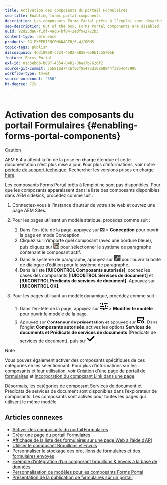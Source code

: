 ```yaml
---
title: Activation des composants du portail Formulaires
seo-title: Enabling forms portal components
description: Les composants Forms Portal prêts à l’emploi sont désactivés. Activez les groupes Services de document et Prédicats de services de document pour activer les composants du portail Forms.
seo-description: Out of the box, Forms Portal components are disabled. Enable Document Services and Document Services Predicates groups to enable Forms Portal components.
uuid: 92d25da6-f1df-4ac0-bf84-2edf9e2722b3
content-type: reference
products: SG_EXPERIENCEMANAGER/6.4/FORMS
topic-tags: publish
discoiquuid: 4d318908-c724-4582-a82b-6e9b1c55705b
feature: Forms Portal
exl-id: 01c5eb6b-b097-4354-84b2-8bee7b7626f2
source-git-commit: c5b816d74c6f02f85476d16868844f39b4c47996
workflow-type: tm+mt
source-wordcount: '356'
ht-degree: 72%

---
```


# Activation des composants du portail Formulaires {#enabling-forms-portal-components}

>[!CAUTION]
>
>AEM 6.4 a atteint la fin de la prise en charge étendue et cette documentation n’est plus mise à jour. Pour plus d’informations, voir notre [période de support technique](https://helpx.adobe.com/fr/support/programs/eol-matrix.html). Rechercher les versions prises en charge [here](https://experienceleague.adobe.com/docs/?lang=fr).

Les composants Forms Portal prêts à l’emploi ne sont pas disponibles. Pour que les composants apparaissent dans la liste des composants disponibles dans AEM sidekick, procédez comme suit :

1. Connectez-vous à l’instance d’auteur de votre site web et ouvrez une page AEM Sites.

1. Pour les pages utilisant un modèle statique, procédez comme suit :

   1. Dans l’en-tête de la page, appuyez sur ![menu déroulant Canvas](assets/canvas-drop-down.png) > **Conception** pour ouvrir la page en mode Conception.
   1. Cliquez sur n’importe quel composant (avec une bordure bleue), puis cliquez sur ![field-level](assets/field-level.png) pour sélectionner le système de paragraphe contenant le composant actif.
   1. Dans le système de paragraphe, appuyez sur ![settings-icon](assets/settings_icon.png) pour ouvrir la boîte de dialogue d’édition pour le système de paragraphe.
   1. Dans la liste **[!UICONTROL Composants autorisés]**, cochez les cases des composants **[!UICONTROL Services de document]** et **[!UICONTROL Prédicats de services de document]**. Appuyez sur **[!UICONTROL OK]**.

1. Pour les pages utilisant un modèle dynamique, procédez comme suit :

   1. Dans l’en-tête de la page, appuyez sur ![Propriétés](assets/properties.png) > **Modifier le modèle** pour ouvrir le modèle de la page.
   1. Appuyez sur **Conteneur de présentation** et appuyez sur ![FeedManagement](assets/FeedManagement.png). Dans l’onglet **Composants autorisés**, activez les options **Services de documents et Prédicats de services de documents** (Prédicats de services de document), puis sur ![aem_6_3_forms_save](assets/aem_6_3_forms_save.png).

>[!NOTE]
>
>Vous pouvez également activer des composants spécifiques de ces catégories en les sélectionnant. Pour plus d’informations sur les composants et leur utilisation, voir [Création d’une page de portail de formulaires](/help/forms/using/creating-form-portal-page.md) et [Incorporation du composant Link dans une page](/help/forms/using/embedding-link-component-page.md).

Désormais, les catégories de composant Services de document et Prédicats de services de document sont disponibles dans l’explorateur de composants. Les composants sont activés pour toutes les pages qui utilisent le même modèle.

## Articles connexes

* [Activer des composants du portail Formulaires](/help/forms/using/enabling-forms-portal-components.md)
* [Créer une page du portail Formulaires](/help/forms/using/creating-form-portal-page.md)
* [Affichage de la liste des formulaires sur une page Web à l’aide d’API](/help/forms/using/listing-forms-webpage-using-apis.md)
* [Utiliser le composant Brouillons et Envois](/help/forms/using/draft-submission-component.md)
* [Personnaliser le stockage des brouillons de formulaires et des formulaires envoyés](/help/forms/using/draft-submission-component.md)
* [Exemple d’intégration d’un composant brouillons &amp; envois à la base de données](/help/forms/using/integrate-draft-submission-database.md)
* [Personnalisation de modèles pour les composants Forms Portal](/help/forms/using/customizing-templates-forms-portal-components.md)
* [Présentation de la publication de formulaires sur un portail](/help/forms/using/introduction-publishing-forms.md)
